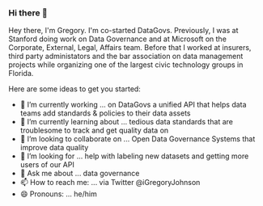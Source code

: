 ### Hi there 👋

Hey there, I'm Gregory. I'm co-started DataGovs. Previously, I was at Stanford doing work on Data Governance
and at Microsoft on the Corporate, External, Legal, Affairs team. Before that I worked at insurers, third party administators
and the bar association on data management projects while organizing one of the largest civic technology groups in Florida. 

Here are some ideas to get you started:

- 🔭 I’m currently working ... on DataGovs a unified API that helps data teams add standards & policies to their data assets 
- 🌱 I’m currently learning about ... tedious data standards that are troublesome to track and get quality data on
- 👯 I’m looking to collaborate on ... Open Data Governance Systems that improve data quality 
- 🤔 I’m looking for ... help with labeling new datasets and getting more users of our API
- 💬 Ask me about ... data governance
- 📫 How to reach me: ... via Twitter @iGregoryJohnson
- 😄 Pronouns: ... he/him
